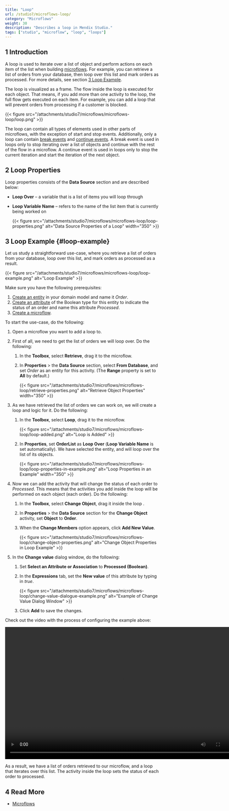 ```yaml
---
title: "Loop"
url: /studio7/microflows-loop/
category: "Microflows"
weight: 30
description: "Describes a loop in Mendix Studio."
tags: ["studio", "microflow", "loop", "loops"]
---
```


## 1 Introduction 

A loop is used to iterate over a list of object and perform actions on each item of the list when building [microflows](/studio7/microflows/). For example, you can retrieve a list of orders from your database, then loop over this list and mark orders as processed. For more details, see section [3 Loop Example](#loop-example).

The loop is visualized as a frame. The flow inside the loop is executed for each object. That means, if you add more than one activity to the loop, the full flow gets executed on each item. For example, you can add a loop that will prevent orders from processing if a customer is blocked. 

{{< figure src="/attachments/studio7/microflows/microflows-loop/loop.png" >}}

The loop can contain all types of elements used in other parts of microflows, with the exception of start and stop events. Additionally, only a loop can contain [break events](/refguide7/break-event/) and [continue events](/refguide7/continue-event/). A break event is used in loops only to stop iterating over a list of objects and continue with the rest of the flow in a microflow. A continue event is used in loops only to stop the current iteration and start the iteration of the next object.

## 2 Loop Properties

Loop properties consists of the **Data Source** section and are described below:

* **Loop Over** – a variable that is a list of items you will loop through
* **Loop Variable Name** – refers to the name of the list item that is currently being worked on

    {{< figure src="/attachments/studio7/microflows/microflows-loop/loop-properties.png" alt="Data Source Properties of a Loop"   width="350"  >}}

## 3 Loop Example {#loop-example}

Let us study a straightforward use-case, where you retrieve a list of orders from your database, loop over this list, and mark orders as processed as a result. 

{{< figure src="/attachments/studio7/microflows/microflows-loop/loop-example.png" alt="Loop Example" >}}

Make sure you have the following prerequisites:

1. [Create an entity](/studio7/domain-models/#adding-new-entities) in your domain model and name it *Order*.
2. [Create an attribute](/studio7/domain-models/#adding-new-attributes) of the Boolean type for this entity to indicate the status of an order and name this attribute *Processed*.
3. [Create a microflow](/studio7/microflows/#creating-new-microflow).

To start the use-case, do the following:

1. Open a microflow you want to add a loop to.
2. First of all, we need to get the list of orders we will loop over. Do the following: <br />

    1. In the **Toolbox**, select **Retrieve**, drag it to the microflow. <br />
    1. In **Properties** > the **Data Source** section, select **From Database**, and set *Order* as an entity for this activity. (The **Range** property is set to **All** by default.)<br />

        {{< figure src="/attachments/studio7/microflows/microflows-loop/retrieve-properties.png" alt="Retrieve Object Properties"   width="350"  >}}

3. As we have retrieved the list of orders we can work on, we will create a loop and logic for it. Do the following: <br />

    1. In the **Toolbox**, select **Loop**, drag it to the microflow. <br />

        {{< figure src="/attachments/studio7/microflows/microflows-loop/loop-added.png" alt="Loop is Added" >}}<br />

    1. In **Properties**, set **OrderList** as **Loop Over** (**Loop Variable Name** is set automatically). We have selected the entity, and will loop over the list of its objects. <br />

        {{< figure src="/attachments/studio7/microflows/microflows-loop/loop-properties-in-example.png" alt="Loop Properties in an Example"   width="350"  >}}

4. Now we can add the activity that will change the status of each order to *Processed*. This means that the activities you add inside the loop will be performed on each object (each order). Do the following:<br />

    1. In the **Toolbox**, select **Change Object**, drag it inside the loop .<br />
    1. In **Properties** > the **Data Source** section for the **Change Object** activity, set **Object** to **Order**.<br/>
    1. When the **Change Members** option appears, click **Add New Value**.<br />

        {{< figure src="/attachments/studio7/microflows/microflows-loop/change-object-properties.png" alt="Change Object Properties in Loop Example" >}}

5. In the **Change value** dialog window, do the following:<br />

    1. Set **Select an Attribute or Association** to **Processed (Boolean)**.<br />
    1. In the **Expressions** tab, set the **New value** of this attribute by typing in *true*. <br />

        {{< figure src="/attachments/studio7/microflows/microflows-loop/change-value-dialogue-example.png" alt="Example of Change Value Dialog Window" >}}

    1. Click **Add** to save the changes. 

Check out the video with the process of configuring the example above:

<video width="768" height="432" controls src="/attachments/studio7/microflows-loop/loop-example-video.mp4">VIDEO</video>

As a result, we have a list of orders retrieved to our microflow, and a loop that iterates over this list. The activity inside the loop sets the status of each order to processed. 

## 4 Read More

* [Microflows](/studio7/microflows/)
